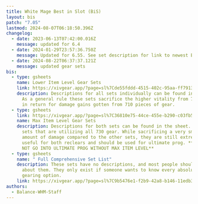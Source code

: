 ```yaml
---
title: White Mage Best in Slot (BiS)
layout: bis
patch: "7.05"
lastmod: 2024-08-07T06:18:50.396Z
changelog:
  - date: 2023-06-13T07:42:00.016Z
    message: updated for 6.4
  - date: 2024-01-29T23:57:36.750Z
    message: Updated for 6.55. See set description for link to newest BiS.
  - date: 2024-08-22T06:37:37.121Z
    message: updated gear sets
bis:
  - type: gsheets
    name: Lower Item Level Gear Sets
    link: https://xivgear.app/?page=sl%7Cde55fddd-4515-402c-95aa-ff7913941734
    description: Descriptions for all sets individually can be found in the sheet.
      As a general rule these sets sacrifice the higher vitality from 730 gear
      in return for damage gains gotten from 710 pieces of gear.
  - type: gsheets
    link: https://xivgear.app/?page=sl%7C36810e75-44ce-455e-b290-c03fb5c56392
    name: Max Item Level Gear Sets
    description: Descriptions for both sets can be found in the sheet. These are
      sets that are utilizing all 730 gear. While sacrificing a very small
      amount of damage compared to the other sets, they are still extremely
      useful for both reclears and should be used for ultimate prog. **PLEASE DO
      NOT GO INTO ULTIMATE PROG WITHOUT MAX ITEM LEVEL**
  - type: gsheets
    name: " Full Comprehensive Set List"
    description: These sets have no descriptions, and most people should never worry
      about them. They only exist if someone wants to know every absolute
      gearing option.
    link: https://xivgear.app/?page=sl%7C9b5476e1-f2b9-42a8-b146-11edb312cbc3
authors:
  - Balance-WHM-Staff
---
```

